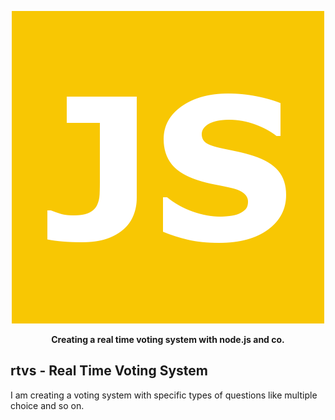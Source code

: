 <p align="center">
  <a href="">
    <img src="public/favicon/js-favicon.png">
  </a>
  <p align="center"><strong>Creating a real time voting system with node.js and co.</strong></p>
</p>


## rtvs - Real Time Voting System
I am creating a voting system with specific types of questions like multiple choice and so on. 
